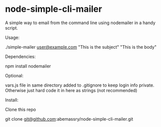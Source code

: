 node-simple-cli-mailer
======================

A simple way to email from the command line using nodemailer in a handy script.


Usage:

./simple-mailer user@example.com "This is the subject" "This is the body"


Dependencies:

npm install nodemailer


Optional:

vars.js file in same directory added to .gitignore to keep login info
private.  Otherwise just hard code it in here as strings (not recommended)

Install:

Clone this repo

git clone git@github.com:abemassry/node-simple-cli-mailer.git
